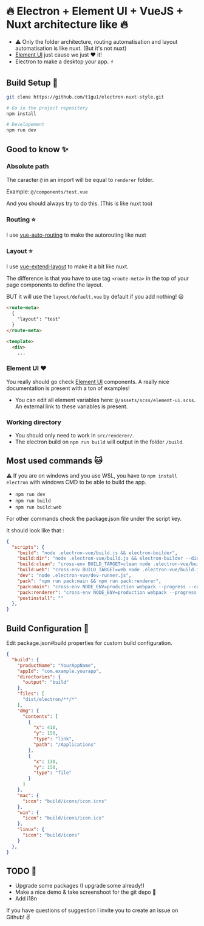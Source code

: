 # 🔥 Electron + Element UI + VueJS + Nuxt architecture like 🔥

- ⚠️ Only the folder architecture, routing automatisation and layout automatisation is like nuxt. (But it's not nuxt)
- [Element UI](https://element.eleme.io/#/en-US/component/installation) just cause we just ❤️ it!
- Electron to make a desktop your app. ⚡️

## Build Setup 🐣

``` bash
git clone https://github.com/t1gu1/electron-nuxt-style.git

# Go in the project repository
npm install

# Developement
npm run dev
```

## Good to know ✨

### Absolute path

The caracter `@` in an import will be equal to `renderer` folder.

Example: `@/components/test.vue`

And you should always try to do this. (This is like nuxt too)

### Routing ⭐️

I use [vue-auto-routing](https://github.com/ktsn/vue-auto-routing) to make the autorouting like nuxt

### Layout ⭐️

I use [vue-extend-layout](https://github.com/ktquez/vue-extend-layout#readme) to make it a bit like nuxt.

The difference is that you have to use tag `<route-meta>` in the top of your page components to define the layout.

BUT it will use the `layout/default.vue` by default if you add nothing! 😃

```html
<route-meta>
  {
    "layout": "test"  
  }
</route-meta>

<template>
  <div>
    ...
```

### Element UI ❤️

You really should go check [Element UI](https://element.eleme.io/#/en-US/component/installation) components.
A really nice documentation is present with a ton of examples!

- You can edit all element variables here: `@/assets/scss/element-ui.scss`. An external link to these variables is present.

### Working directory

- You should only need to work in `src/renderer/`.
- The electron build on `npm run build` will output in the folder `/build`.

## Most used commands 🐱

⚠️ If you are on windows and you use WSL, you have to `npm install electron` with windows CMD to be able to build the app.

- `npm run dev`
- `npm run build`
- `npm run build:web`

For other commands check the package.json file under the script key.

It should look like that :

```json
{
  "scripts": {
    "build": "node .electron-vue/build.js && electron-builder",
    "build:dir": "node .electron-vue/build.js && electron-builder --dir",
    "build:clean": "cross-env BUILD_TARGET=clean node .electron-vue/build.js",
    "build:web": "cross-env BUILD_TARGET=web node .electron-vue/build.js",
    "dev": "node .electron-vue/dev-runner.js",
    "pack": "npm run pack:main && npm run pack:renderer",
    "pack:main": "cross-env NODE_ENV=production webpack --progress --colors --config .electron-vue/webpack.main.config.js",
    "pack:renderer": "cross-env NODE_ENV=production webpack --progress --colors --config .electron-vue/webpack.renderer.config.js",
    "postinstall": ""
  },
}
```

## Build Configuration 🐣

Edit package.json#build properties for custom build configuration.

```json
{
  "build": {
    "productName": "YourAppName",
    "appId": "com.example.yourapp",
    "directories": {
      "output": "build"
    },
    "files": [
      "dist/electron/**/*"
    ],
    "dmg": {
      "contents": [
        {
          "x": 410,
          "y": 150,
          "type": "link",
          "path": "/Applications"
        },
        {
          "x": 130,
          "y": 150,
          "type": "file"
        }
      ]
    },
    "mac": {
      "icon": "build/icons/icon.icns"
    },
    "win": {
      "icon": "build/icons/icon.ico"
    },
    "linux": {
      "icon": "build/icons"
    }
  },
}
```

## TODO 👷

- Upgrade some packages (I upgrade some already!)
- Make a nice demo & take screenshoot for the git depo 💩
- Add i18n

If you have questions of suggestion I invite you to create an issue on Github! ✌️